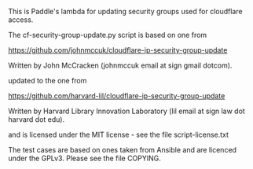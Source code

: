 This is Paddle's lambda for updating security groups used for cloudflare access.

The cf-security-group-update.py script is based on one from

   https://github.com/johnmccuk/cloudflare-ip-security-group-update

Written by John McCracken (johnmccuk email at sign gmail dotcom).

updated to the one from

   https://github.com/harvard-lil/cloudflare-ip-security-group-update

Written by Harvard Library Innovation Laboratory (lil email at sign law dot harvard dot edu).


and is licensed under the MIT license - see the file script-license.txt

The test cases are based on ones taken from Ansible and are licenced
under the GPLv3.  Please see the file COPYING.

